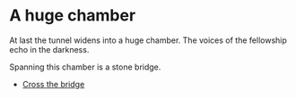 # **A huge chamber**

At last the tunnel widens into a huge chamber. The voices of the fellowship echo in the darkness.

Spanning this chamber is a stone bridge.

 - [Cross the bridge](../21/21.md)
 

